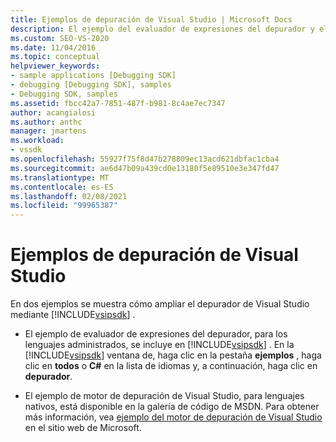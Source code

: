 ```yaml
---
title: Ejemplos de depuración de Visual Studio | Microsoft Docs
description: El ejemplo del evaluador de expresiones del depurador y el ejemplo del motor de depuración de Visual Studio muestran cómo ampliar el depurador de Visual Studio mediante el SDK de Visual Studio.
ms.custom: SEO-VS-2020
ms.date: 11/04/2016
ms.topic: conceptual
helpviewer_keywords:
- sample applications [Debugging SDK]
- debugging [Debugging SDK], samples
- Debugging SDK, samples
ms.assetid: fbcc42a7-7851-487f-b981-8c4ae7ec7347
author: acangialosi
ms.author: anthc
manager: jmartens
ms.workload:
- vssdk
ms.openlocfilehash: 55927f75f8d47b278809ec13acd621dbfac1cba4
ms.sourcegitcommit: ae6d47b09a439cd0e13180f5e89510e3e347fd47
ms.translationtype: MT
ms.contentlocale: es-ES
ms.lasthandoff: 02/08/2021
ms.locfileid: "99965387"
---
```

# <a name="visual-studio-debugging-samples"></a>Ejemplos de depuración de Visual Studio
En dos ejemplos se muestra cómo ampliar el depurador de Visual Studio mediante [!INCLUDE[vsipsdk](../../extensibility/includes/vsipsdk_md.md)] .

- El ejemplo de evaluador de expresiones del depurador, para los lenguajes administrados, se incluye en [!INCLUDE[vsipsdk](../../extensibility/includes/vsipsdk_md.md)] . En la [!INCLUDE[vsipsdk](../../extensibility/includes/vsipsdk_md.md)] ventana de, haga clic en la pestaña **ejemplos** , haga clic en **todos** o **C#** en la lista de idiomas y, a continuación, haga clic en **depurador**.

- El ejemplo de motor de depuración de Visual Studio, para lenguajes nativos, está disponible en la galería de código de MSDN. Para obtener más información, vea [ejemplo del motor de depuración de Visual Studio](https://code.msdn.microsoft.com/Visual-Studio-Debug-Engine-c2e21c0e) en el sitio web de Microsoft.
